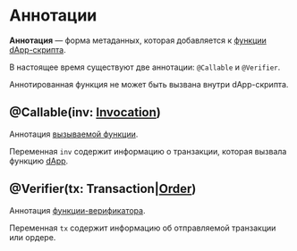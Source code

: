 # Аннотации

**Аннотация** — форма метаданных, которая добавляется к [функции](/ru/ride/functions) [dApp-скрипта](/ru/ride/script/script-types/dapp-script).

В настоящее время существуют две аннотации: `@Callable` и `@Verifier`.

Аннотированная функция не может быть вызвана внутри dApp-скрипта.

## @Callable(inv: [Invocation](/ru/ride/structures/common-structures#invocation))

Аннотация [вызываемой функции](/ru/ride/functions/callable-function).

Переменная `inv` содержит информацию о транзакции, которая вызвала функцию [dApp](/ru/blockchain/account/dapp).

## @Verifier(tx: Transaction|[Order](/ru/ride/structures/common-structures#order))

Аннотация [функции-верификатора](/ru/ride/functions/verifier-function).

Переменная `tx` содержит информацию об отправляемой транзакции или ордере.
